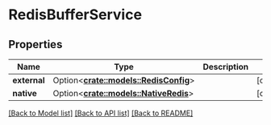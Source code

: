 # RedisBufferService

## Properties

Name | Type | Description | Notes
------------ | ------------- | ------------- | -------------
**external** | Option<[**crate::models::RedisConfig**](RedisConfig.md)> |  | [optional]
**native** | Option<[**crate::models::NativeRedis**](NativeRedis.md)> |  | [optional]

[[Back to Model list]](../README.md#documentation-for-models) [[Back to API list]](../README.md#documentation-for-api-endpoints) [[Back to README]](../README.md)


